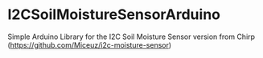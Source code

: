 # I2CSoilMoistureSensorArduino
Simple Arduino Library for the I2C Soil Moisture Sensor version from Chirp (https://github.com/Miceuz/i2c-moisture-sensor)
